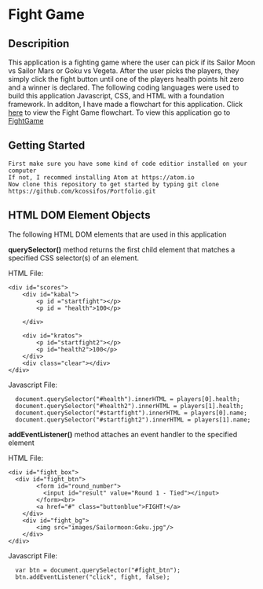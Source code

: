 # Fight Game

## Descripition 
This application is a fighting game where the user can pick if its Sailor Moon vs Sailor Mars or Goku vs Vegeta. After the user picks the players, they simply click the fight button until one of the players health points hit zero and a winner is declared. The following coding languages were used to build this application Javascript, CSS, and HTML with a foundation framework. In additon, I have made a flowchart for this application. Click [here](https://github.com/kcossifos/Portfolio/blob/Javascript/FightGame/FlowChart.pdf) to view the Fight Game flowchart. To view this application go to [FightGame](https://kcossifos.github.io/Portfolio/FightGame/index.html)

## Getting Started
```
First make sure you have some kind of code editior installed on your computer
If not, I recommed installing Atom at https://atom.io
Now clone this repository to get started by typing git clone https://github.com/kcossifos/Portfolio.git
```

## HTML DOM Element Objects
The following HTML DOM elements that are used in this application

**querySelector()** method returns the first child element that matches a specified CSS selector(s) of an element.

HTML File:
```
<div id="scores">
	<div id="kabal">
		<p id ="startfight"></p>
		<p id = "health">100</p>

	</div>

	<div id="kratos">
		<p id="startfight2"></p>
		<p id="health2">100</p>
	</div>
	<div class="clear"></div>
</div>
```

Javascript File:
```
  document.querySelector("#health").innerHTML = players[0].health;
  document.querySelector("#health2").innerHTML = players[1].health;
  document.querySelector("#startfight").innerHTML = players[0].name;
  document.querySelector("#startfight2").innerHTML = players[1].name;
```

**addEventListener()** method attaches an event handler to the specified element

HTML File:
```
<div id="fight_box">
  <div id="fight_btn">
		<form id="round_number">
		  <input id="result" value="Round 1 - Tied"></input>
		</form><br>
		<a href="#" class="buttonblue">FIGHT!</a>
	</div>
	<div id="fight_bg">
		<img src="images/Sailormoon:Goku.jpg"/>
	</div>
</div>
```

Javascript File:
```
  var btn = document.querySelector("#fight_btn");
  btn.addEventListener("click", fight, false);
```


